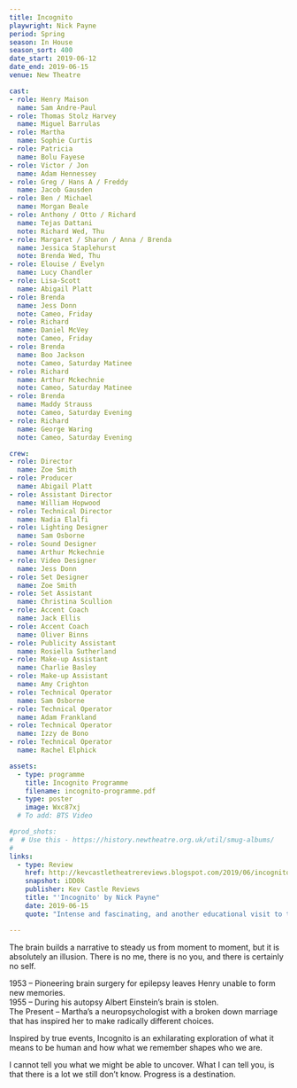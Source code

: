 ```yaml
---
title: Incognito
playwright: Nick Payne
period: Spring
season: In House
season_sort: 400
date_start: 2019-06-12
date_end: 2019-06-15
venue: New Theatre

cast:
- role: Henry Maison
  name: Sam Andre-Paul
- role: Thomas Stolz Harvey
  name: Miguel Barrulas
- role: Martha
  name: Sophie Curtis
- role: Patricia
  name: Bolu Fayese
- role: Victor / Jon
  name: Adam Hennessey
- role: Greg / Hans A / Freddy
  name: Jacob Gausden
- role: Ben / Michael
  name: Morgan Beale
- role: Anthony / Otto / Richard
  name: Tejas Dattani
  note: Richard Wed, Thu
- role: Margaret / Sharon / Anna / Brenda
  name: Jessica Staplehurst
  note: Brenda Wed, Thu
- role: Elouise / Evelyn
  name: Lucy Chandler
- role: Lisa-Scott
  name: Abigail Platt
- role: Brenda
  name: Jess Donn
  note: Cameo, Friday
- role: Richard
  name: Daniel McVey
  note: Cameo, Friday
- role: Brenda
  name: Boo Jackson
  note: Cameo, Saturday Matinee
- role: Richard
  name: Arthur Mckechnie
  note: Cameo, Saturday Matinee
- role: Brenda
  name: Maddy Strauss
  note: Cameo, Saturday Evening
- role: Richard
  name: George Waring
  note: Cameo, Saturday Evening

crew:
- role: Director
  name: Zoe Smith
- role: Producer
  name: Abigail Platt
- role: Assistant Director
  name: William Hopwood
- role: Technical Director
  name: Nadia Elalfi
- role: Lighting Designer
  name: Sam Osborne
- role: Sound Designer
  name: Arthur Mckechnie
- role: Video Designer
  name: Jess Donn
- role: Set Designer
  name: Zoe Smith
- role: Set Assistant
  name: Christina Scullion
- role: Accent Coach
  name: Jack Ellis
- role: Accent Coach
  name: Oliver Binns
- role: Publicity Assistant
  name: Rosiella Sutherland
- role: Make-up Assistant
  name: Charlie Basley
- role: Make-up Assistant
  name: Amy Crighton
- role: Technical Operator
  name: Sam Osborne
- role: Technical Operator
  name: Adam Frankland 
- role: Technical Operator
  name: Izzy de Bono
- role: Technical Operator
  name: Rachel Elphick

assets:
  - type: programme
    title: Incognito Programme
    filename: incognito-programme.pdf
  - type: poster
    image: Wxc87xj
  # To add: BTS Video

#prod_shots:
#  # Use this - https://history.newtheatre.org.uk/util/smug-albums/
#
links:
  - type: Review
    href: http://kevcastletheatrereviews.blogspot.com/2019/06/incognito-by-nick-payne-nottingham-new.html
    snapshot: iDD0k
    publisher: Kev Castle Reviews
    title: "'Incognito' by Nick Payne"
    date: 2019-06-15
    quote: "Intense and fascinating, and another educational visit to the New Theatre for me, which made me come away with plenty to think about."

---
```


The brain builds a narrative to steady us from moment to moment, but it is absolutely an illusion. There is no me, there is no you, and there is certainly no self.

1953 – Pioneering brain surgery for epilepsy leaves Henry unable to form new memories.  
1955 – During his autopsy Albert Einstein’s brain is stolen.  
The Present – Martha’s a neuropsychologist with a broken down marriage that has inspired her to make radically different choices.  

Inspired by true events, Incognito is an exhilarating exploration of what it means to be human and how what we remember shapes who we are.

I cannot tell you what we might be able to uncover. What I can tell you, is that there is a lot we still don’t know. Progress is a destination.
